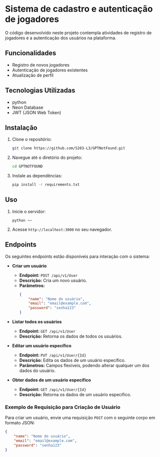 # Sistema de cadastro e autenticação de jogadores

O código desenvolvido neste projeto contempla atividades de registro de jogadores e a autenticação dos usuários na plataforma.

## Funcionalidades

- Registro de novos jogadores
- Autenticação de jogadores existentes
- Atualização de perfil

## Tecnologias Utilizadas

- python
- Neon Database
- JWT (JSON Web Token)

## Instalação

1. Clone o repositório:
    ```bash
    git clone https://github.com/S203-L3/GPTNotFound.git
    ```
2. Navegue até o diretório do projeto:
    ```bash
    cd GPTNOTFOUND
    ```
3. Instale as dependências:
    ```bash
    pip install -r requirements.txt
    ```

## Uso

1. Inicie o servidor:
    ```
    python ~~
    ```
2. Acesse `http://localhost:3000` no seu navegador.


## Endpoints

Os seguintes endpoints estão disponíveis para interação com o sistema:

- **Criar um usuário**
    - **Endpoint:** `POST /api/v1/User`
    - **Descrição:** Cria um novo usuário.
    - **Parâmetros:**
        ```json
        {
            "name": "Nome do usuário",
            "email": "email@example.com",
            "password": "senha123"
        }
        ```

- **Listar todos os usuários**
    - **Endpoint:** `GET /api/v1/User`
    - **Descrição:** Retorna os dados de todos os usuários.

- **Editar um usuário específico**
    - **Endpoint:** `PUT /api/v1/User/{Id}`
    - **Descrição:** Edita os dados de um usuário específico.
    - **Parâmetros:** Campos flexíveis, podendo alterar qualquer um dos dados do usuário.

- **Obter dados de um usuário específico**
    - **Endpoint:** `GET /api/v1/User/{Id}`
    - **Descrição:** Retorna os dados de um usuário específico.

### Exemplo de Requisição para Criação de Usuário

Para criar um usuário, envie uma requisição `POST` com o seguinte corpo em formato JSON:

```json
{
    "name": "Nome do usuário",
    "email": "email@example.com",
    "password": "senha123"
}
```




